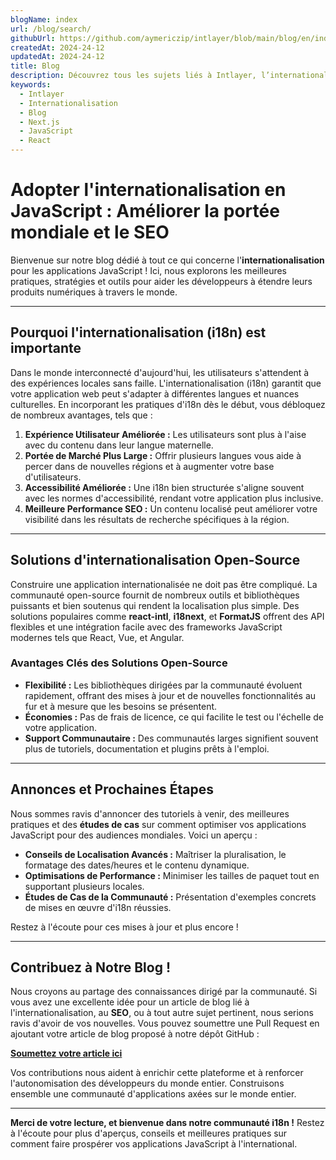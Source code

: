 ```yaml
---
blogName: index
url: /blog/search/
githubUrl: https://github.com/aymericzip/intlayer/blob/main/blog/en/index.md
createdAt: 2024-24-12
updatedAt: 2024-24-12
title: Blog
description: Découvrez tous les sujets liés à Intlayer, l’internationalisation et autres
keywords:
  - Intlayer
  - Internationalisation
  - Blog
  - Next.js
  - JavaScript
  - React
---
```


# Adopter l'internationalisation en JavaScript : Améliorer la portée mondiale et le SEO

Bienvenue sur notre blog dédié à tout ce qui concerne l'**internationalisation** pour les applications JavaScript ! Ici, nous explorons les meilleures pratiques, stratégies et outils pour aider les développeurs à étendre leurs produits numériques à travers le monde.

---

## Pourquoi l'internationalisation (i18n) est importante

Dans le monde interconnecté d'aujourd'hui, les utilisateurs s'attendent à des expériences locales sans faille. L'internationalisation (i18n) garantit que votre application web peut s'adapter à différentes langues et nuances culturelles. En incorporant les pratiques d'i18n dès le début, vous débloquez de nombreux avantages, tels que :

1. **Expérience Utilisateur Améliorée :** Les utilisateurs sont plus à l'aise avec du contenu dans leur langue maternelle.
2. **Portée de Marché Plus Large :** Offrir plusieurs langues vous aide à percer dans de nouvelles régions et à augmenter votre base d'utilisateurs.
3. **Accessibilité Améliorée :** Une i18n bien structurée s'aligne souvent avec les normes d'accessibilité, rendant votre application plus inclusive.
4. **Meilleure Performance SEO :** Un contenu localisé peut améliorer votre visibilité dans les résultats de recherche spécifiques à la région.

---

## Solutions d'internationalisation Open-Source

Construire une application internationalisée ne doit pas être compliqué. La communauté open-source fournit de nombreux outils et bibliothèques puissants et bien soutenus qui rendent la localisation plus simple. Des solutions populaires comme **react-intl**, **i18next**, et **FormatJS** offrent des API flexibles et une intégration facile avec des frameworks JavaScript modernes tels que React, Vue, et Angular.

### Avantages Clés des Solutions Open-Source

- **Flexibilité :** Les bibliothèques dirigées par la communauté évoluent rapidement, offrant des mises à jour et de nouvelles fonctionnalités au fur et à mesure que les besoins se présentent.
- **Économies :** Pas de frais de licence, ce qui facilite le test ou l'échelle de votre application.
- **Support Communautaire :** Des communautés larges signifient souvent plus de tutoriels, documentation et plugins prêts à l'emploi.

---

## Annonces et Prochaines Étapes

Nous sommes ravis d'annoncer des tutoriels à venir, des meilleures pratiques et des **études de cas** sur comment optimiser vos applications JavaScript pour des audiences mondiales. Voici un aperçu :

- **Conseils de Localisation Avancés :** Maîtriser la pluralisation, le formatage des dates/heures et le contenu dynamique.
- **Optimisations de Performance :** Minimiser les tailles de paquet tout en supportant plusieurs locales.
- **Études de Cas de la Communauté :** Présentation d'exemples concrets de mises en œuvre d'i18n réussies.

Restez à l'écoute pour ces mises à jour et plus encore !

---

## Contribuez à Notre Blog !

Nous croyons au partage des connaissances dirigé par la communauté. Si vous avez une excellente idée pour un article de blog lié à l'internationalisation, au **SEO**, ou à tout autre sujet pertinent, nous serions ravis d'avoir de vos nouvelles. Vous pouvez soumettre une Pull Request en ajoutant votre article de blog proposé à notre dépôt GitHub :

[**Soumettez votre article ici**](https://github.com/aymericzip/intlayer/blob/main/blog)

Vos contributions nous aident à enrichir cette plateforme et à renforcer l'autonomisation des développeurs du monde entier. Construisons ensemble une communauté d'applications axées sur le monde entier.

---

**Merci de votre lecture, et bienvenue dans notre communauté i18n !** Restez à l'écoute pour plus d'aperçus, conseils et meilleures pratiques sur comment faire prospérer vos applications JavaScript à l'international.
